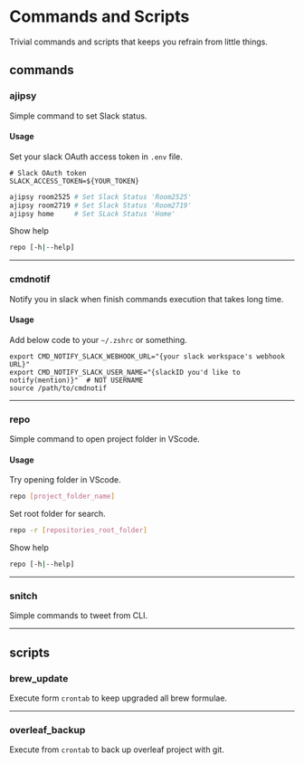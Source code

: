 # Commands and Scripts

Trivial commands and scripts that keeps you refrain from little things.

## commands

### ajipsy

Simple command to set Slack status.

#### Usage

Set your slack OAuth access token in `.env` file.
```.env
# Slack OAuth token
SLACK_ACCESS_TOKEN=${YOUR_TOKEN}
```

```sh
ajipsy room2525 # Set Slack Status 'Room2525'
ajipsy room2719 # Set Slack Status 'Room2719'
ajipsy home     # Set SLack Status 'Home'
```

Show help

```sh
repo [-h|--help]
```
---

### cmdnotif

Notify you in slack when finish commands execution that takes long time.

#### Usage

Add below code to your `~/.zshrc` or something.

```shell
export CMD_NOTIFY_SLACK_WEBHOOK_URL="{your slack workspace's webhook URL}"
export CMD_NOTIFY_SLACK_USER_NAME="{slackID you'd like to notify(mention)}"  # NOT USERNAME
source /path/to/cmdnotif
```
---

### repo

Simple command to open project folder in VScode.

#### Usage

Try opening folder in VScode.

```sh
repo [project_folder_name]
```

Set root folder for search.

```sh
repo -r [repositories_root_folder]
```

Show help

```sh
repo [-h|--help]
```
---

### snitch

Simple commands to tweet from CLI.

---

## scripts

### brew_update

Execute form `crontab` to keep upgraded all brew formulae.

---

### overleaf_backup
Execute from `crontab` to back up overleaf project with git.
